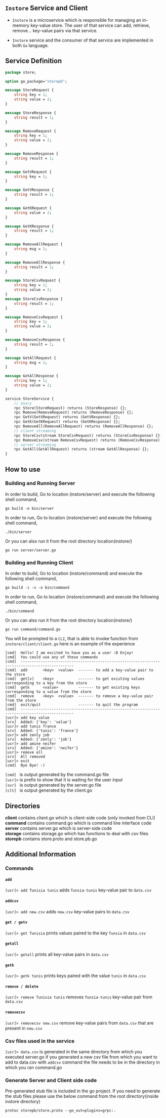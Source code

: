 ## ``Instore`` Service and Client 

- ``Instore`` is a microservice which is responsible for managing an in-memory
key-value store. The user of that service can add, retrieve, remove... key-value pairs via that service. 

- ``Instore`` service and the consumer of that service are implemented in both ``Go`` language.

## Service Definition 

```proto
package store;

option go_package="storepb";

message StoreRequest {
    string key = 1;
    string value = 2;
}

message StoreResponse {
    string result = 1;
}

message RemoveRequest {
    string key = 1;
    string value = 2;
}

message RemoveResponse {
    string result = 1;
}

message GetVRequest {
    string key = 1;
}

message GetVResponse {
    string result = 1;
}

message GetKRequest {
    string value = 2;
}

message GetKResponse {
    string result = 1;
}

message RemoveAllRequest {
    string msg = 1;
}

message RemoveAllResponse {
    string result = 1;
}

message StoreCsvRequest {
    string key = 1;
    string value = 2;
}
message StoreCsvResponse {
    string result = 1;
}

message RemoveCsvRequest {
    string key = 1;
    string value = 2;
}

message RemoveCsvResponse {
    string result = 1;
}

message GetAllRequest {
    string msg = 1;
}

message GetAllResponse {
    string key = 1;
    string value = 2;
}

service StoreService {
    // Unary
    rpc Store(StoreRequest) returns (StoreResponse) {};
    rpc Remove(RemoveRequest) returns (RemoveResponse) {};
    rpc GetV(GetVRequest) returns (GetVResponse) {};
    rpc GetK(GetKRequest) returns (GetKResponse) {};
    rpc RemoveAll(RemoveAllRequest) returns (RemoveAllResponse) {};
    // client streaming
    rpc StoreCsv(stream StoreCsvRequest) returns (StoreCsvResponse) {};
    rpc RemoveCsv(stream RemoveCsvRequest) returns (RemoveCsvResponse) {};
    // server streaming
    rpc GetAll(GetAllRequest) returns (stream GetAllResponse) {};
}
```
## How to use
### Building and Running Server

In order to build, Go to location (instore/server) and execute the following
 shell command,
```
go build -o bin/server
```

In order to run, Go to location (instore/server) and execute the following
shell command,

```
./bin/server
```

Or you can also run it from the root directory location(instore/)
```
go run server/server.go
```

### Building and Running Client

In order to build, Go to location (instore/command) and execute the following
 shell command,
```
go build -i -v -o bin/command
```

In order to run, Go to location (instore/command) and execute the following
shell command,

```
./bin/command
```

Or you can also run it from the root directory location(instore/)
```
go run command/command.go
```

You will be prompted to a ``CLI``, that is able to invoke function from 
``instore/client/client.go`` here is an example of the experience
```
[cmd]  Hello! I am excited to have you as a user :D Enjoy!
[cmd]  You could use any of these commands
[cmd]  ----------------------------------------------------------------------------------------------
[cmd]  add       <key>  <value>  ------- to add a key-value pair to the store
[cmd]  get[v]    <key>           ------- to get existing values corresponding to a key from the store
[cmd]  getk      <value>         ------- to get existing keys corresponding to a value from the store
[cmd]  remove    <key>  <value>  ------- to remove a key-value pair from the store
[cmd]  exit/quit                 ------- to quit the program
[cmd]  ----------------------------------------------------------------------------------------------
[usr]> add key value
[srv]  Added: {'key': 'value'}
[usr]> add tunis france
[srv]  Added: {'tunis': 'france'}
[usr]> add zenly job
[srv]  Added: {'zenly': 'job'}
[usr]> add amine neifer
[srv]  Added: {'amine': 'neifer'}
[usr]> remove all
[srv]  All removed
[usr]> exit
[cmd]  Bye Bye! :)
```


``[cmd] `` is output generated by the command.go file  
``[usr]>`` is prefix to show that it is waiting for the user input  
``[svr] `` is output generated by the server.go file  
``[clt] `` is output generated by the client.go  

## Directories
**client** contains client.go which is client-side code (only invoked from CLI)  
**command** contains command.go which is command line interface code  
**server** contains server.go which is server-side code  
**storage** contains storage.go which has functions to deal with csv files  
**storepb** contains store.proto and store.pb.go  

## Additional Information
### Commands
#### ``add``
``[usr]> add Tunisia tunis`` adds ``Tunsia-tunis`` key-value pair to ``data.csv`` 
#### ``addcsv``
``[usr]> add new.csv`` adds ``new.csv`` key-value pairs to ``data.csv`` 
#### ``get / getv``
``[usr]> get Tunisia`` prints values paired to the key ``Tunsia`` in ``data.csv`` 
#### ``getall``
``[usr]> getall`` prints all key-value pairs in ``data.csv`` 
#### ``getk``
``[usr]> getk tunis`` prints keys paired with the value ``tunis`` in ``data.csv`` 
#### ``remove / delete``
``[usr]> remove Tunisia tunis`` removes ``Tunsia-tunis`` key-value pair from ``data.csv`` 
#### ``removecsv``
``[usr]> removecsv new.csv`` remove key-value pairs from ``data.csv`` that are present in ``new.csv`` 
### Csv files used in the service
``[usr]> data.csv`` is generated in the same directory from which you executed server.go
if you generated a new csv file from which you want to add to data.csv with ``addcsv`` command
the file needs to be in the directory in which you ran command.go 

### Generate Server and Client side code 
Pre-generated stub file is included in the go project. If you need to generate the stub files please use the below
 command from the root directory(inside instore directory)
``` 
protoc storepb/store.proto --go_out=plugins=grpc:.
``` 